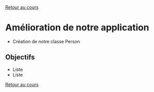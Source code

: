 [Retour au cours](../cours.md)

# Amélioration de notre application

* Création de notre classe Person

## Objectifs

* Liste
* Liste

[Retour au cours](../cours.md)
